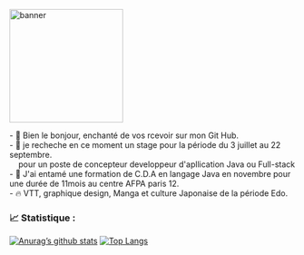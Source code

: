 <p>
    <img width="200" height="200" src="https://user-images.githubusercontent.com/100566437/236549741-1f00e031-5403-4287-90ef-24c7a7805f3f.png" alt="banner">
</p>

<span align="top">
    <span>- 👋 Bien le bonjour, enchanté de vos rcevoir sur mon Git Hub.</span><br>
    <span>- 🔎 je recheche en ce moment un stage pour la période du 3 juillet au 22 septembre.<br>&nbsp; &nbsp; pour un poste de concepteur developpeur d'apllication Java ou Full-stack </span><br>
    <span>- 💼 J'ai entamé une formation de C.D.A en langage Java en novembre pour une durée de 11mois au centre AFPA paris 12.</span><br>
    <span>- 🔥 VTT, graphique design, Manga et culture Japonaise de la période Edo.</span><br>
</span>

### 📈 Statistique : ###

[![Anurag’s github stats](https://github-readme-stats.vercel.app/api?username=KarimARFI)](https://github.com/KarimARFI)
[![Top Langs](https://github-readme-stats.vercel.app/api/top-langs/?username=KarimARFI&layout=compact)](https://github.com/KarimARFI)

